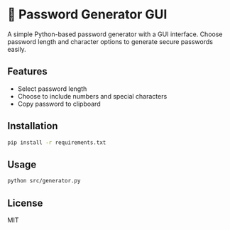 # 🔐 Password Generator GUI

A simple Python-based password generator with a GUI interface. Choose password length and character options to generate secure passwords easily.

## Features
- Select password length
- Choose to include numbers and special characters
- Copy password to clipboard

## Installation
```bash
pip install -r requirements.txt
```

## Usage
```bash
python src/generator.py
```

## License
MIT
